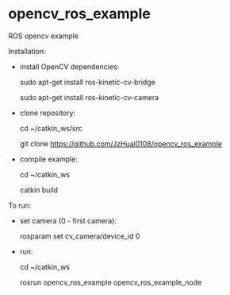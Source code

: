 # opencv_ros_example
ROS opencv example

Installation: 
- install OpenCV dependencies:

  sudo apt-get install ros-kinetic-cv-bridge
  
  sudo apt-get install ros-kinetic-cv-camera
  
- clone repository:

  cd ~/catkin_ws/src
  
  git clone https://github.com/JzHuai0108/opencv_ros_example
  
- compile example:

  cd ~/catkin_ws
  
  catkin build
  
To run:
- set camera (0 - first camera):

  rosparam set cv_camera/device_id 0 
  
- run:  

  cd ~/catkin_ws
  
  rosrun opencv_ros_example opencv_ros_example_node
